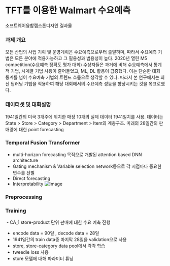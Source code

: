 # TFT를 이용한 Walmart 수요예측 
소프트웨어융합캡스톤디자인 결과물

### 과제 개요
모든 산업의 사업 기획 및 운영계획은 수요예측으로부터 출발하며, 따라서 수요예측 기법은 모든 분야에 적용가능하고 그 필용성과 범용성이 높다. 2020년 열린 M5 competition(수요예측 정확도 평가 대회) 수상자들은 과거에 비해 수요예측에서 통계적 기법, 시계열 기법 사용이 줄어들었고, ML, DL 활용이 급증했다. 이는 단순한 대회 통계를 넘어 수요예측 기법의 트렌드 흐름으로 생각할 수 있다. 따라서 본 연구에서는 최신 딥러닝 기법을 적용하여 해당 대회에서의 수요예측 성능을 향상시키는 것을 목표로했다.

### 데이터셋 및 대회설명
1941일간의 미국 3개주에 위치한 매장 10개의 실제 데이터 1941일치를 사용.
데이터는 State > Store > Category > Department > Item의 계층구조.
미래의 28일간의 판매량에 대한 point forecasting

### Temporal Fusion Transformer
- multi-horizon forecasting 목적으로 개발된 attention based DNN architecture
- Gating mechanism & Variable selection network등으로 각 시점마다 중요한 변수를 선별
- Direct forecasting
- Interpretability
![image](https://user-images.githubusercontent.com/49268298/207885059-e70794f3-76e4-44eb-83f6-d72a814c7d68.png)

### Preprocessing


### Training
 - CA_1 store-product 단위 판매에 대한 수요 예측 진행
- encode data = 90일 , decode data = 28일
- 1941일간의 train data중 마지막 28일을 validation으로 사용
- store, store-category data pool에서 각각 학습
- tweedie loss 사용
- store 모델에 대해 파라미터 튜닝
